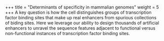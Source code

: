 +++
title = "Determinants of specificity in mammalian genomes"
weight = 5
+++
A key question is how the cell distinguishes groups of transcription factor binding sites that make up real enhancers from spurious collections of biding sites. Here we leverage our ability to design thousands of artificial enhancers to unravel the sequence features adjacent to functional versus non-functional instances of transcription factor binding sites.